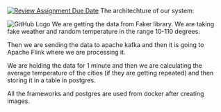 [![Review Assignment Due Date](https://classroom.github.com/assets/deadline-readme-button-24ddc0f5d75046c5622901739e7c5dd533143b0c8e959d652212380cedb1ea36.svg)](https://classroom.github.com/a/234bMY4A)
The architechture of our system:

![GitHub Logo]()
We are getting the data from Faker library. We are taking fake weather and random temperature in the range 10-110 degrees.

Then we are sending the data to apache kafka and then it is going to Apache Flink where we are processing it.

We are holding the data for 1 minute and then we are calculating the average temperature of the cities (if they are getting repeated) and then storing it in a table in postgres.

All the frameworks and postgres are used from docker after creating images.
